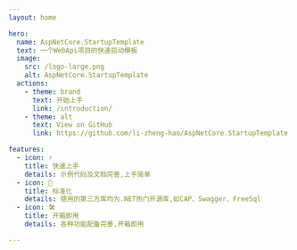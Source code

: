 ```yaml
---
layout: home

hero:
  name: AspNetCore.StartupTemplate
  text: 一个WebApi项目的快速启动模板
  image:
    src: /logo-large.png
    alt: AspNetCore.StartupTemplate
  actions:
    - theme: brand
      text: 开始上手
      link: /introduction/
    - theme: alt
      text: View on GitHub
      link: https://github.com/li-zheng-hao/AspNetCore.StartupTemplate

features:
  - icon: ⚡️
    title: 快速上手
    details: 示例代码及文档完善,上手简单
  - icon: 🖖
    title: 标准化
    details: 使用的第三方库均为.NET热门开源库,如CAP、Swagger、FreeSql
  - icon: 🛠️
    title: 开箱即用
    details: 各种功能配备完善,开箱即用

---
```

